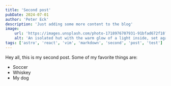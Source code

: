 ```yaml
---
title: 'Second post'
pubDate: 2024-07-01
author: 'Peter Eck'
description: 'Just adding some more content to the blog'
image:
    url: 'https://images.unsplash.com/photo-1718976707931-91bfad672f18?q=80&w=2574&auto=format&fit=crop&ixlib=rb-4.0.3&ixid=M3wxMjA3fDB8MHxwaG90by1wYWdlfHx8fGVufDB8fHx8fA%3D%3D'
    alt: 'An isolated hut with the warm glow of a light inside, set against a dusk background on a large hill.'
tags: ['astro', 'react', 'vim', 'markdown', 'second', 'post', 'test']
---
```


Hey all, this is my second post. Some of my favorite things are:
- Soccer
- Whiskey
- My dog
